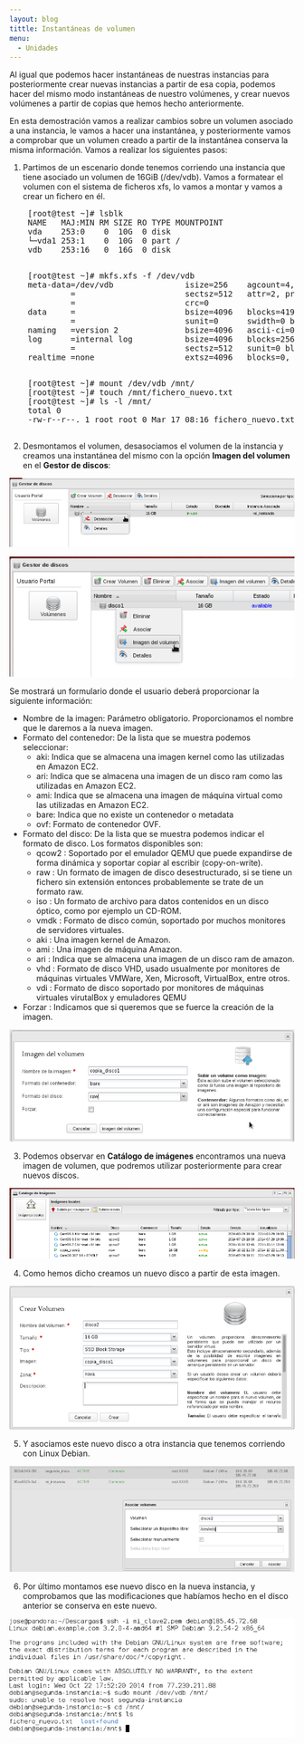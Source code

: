 ```yaml
---
layout: blog
tittle: Instantáneas de volumen
menu:
  - Unidades
---
```


Al igual que podemos hacer instantáneas de nuestras instancias para
posteriormente crear nuevas instancias a partir de esa copia, podemos
hacer del mismo modo instantáneas de nuestro volúmenes, y crear nuevos
volúmenes a partir de copias que hemos hecho anteriormente.

En esta demostración vamos a realizar cambios sobre un volumen
asociado a una instancia, le vamos a hacer una instantánea, y
posteriormente vamos a comprobar que un volumen creado a partir de la
instantánea conserva la misma información. Vamos a realizar los
siguientes pasos: 

1. Partimos de un escenario donde tenemos corriendo una instancia
que tiene asociado un volumen de 16GiB (/dev/vdb). Vamos a formatear
el volumen con el sistema de ficheros xfs, lo vamos a montar y vamos a
crear un fichero en él.

    <pre>
    [root@test ~]# lsblk
    NAME   MAJ:MIN RM SIZE RO TYPE MOUNTPOINT
    vda    253:0    0  10G  0 disk 
    └─vda1 253:1    0  10G  0 part /
    vdb    253:16   0  16G  0 disk
    </pre>    

    <pre>
    [root@test ~]# mkfs.xfs -f /dev/vdb
    meta-data=/dev/vdb               isize=256    agcount=4, agsize=1048576 blks
             =                       sectsz=512   attr=2, projid32bit=1
             =                       crc=0
    data     =                       bsize=4096   blocks=4194304, imaxpct=25
             =                       sunit=0      swidth=0 blks
    naming   =version 2              bsize=4096   ascii-ci=0 ftype=0
    log      =internal log           bsize=4096   blocks=2560, version=2
             =                       sectsz=512   sunit=0 blks, lazy-count=1
    realtime =none                   extsz=4096   blocks=0, rtextents=0
    </pre>    
    

    <pre>
    [root@test ~]# mount /dev/vdb /mnt/
    [root@test ~]# touch /mnt/fichero_nuevo.txt
    [root@test ~]# ls -l /mnt/
    total 0
    -rw-r--r--. 1 root root 0 Mar 17 08:16 fichero_nuevo.txt
    </pre>

2. Desmontamos el volumen, desasociamos el volumen de la instancia y
creamos una instantánea del mismo con la opción **Imagen del volumen**
en el **Gestor de discos**: 


  ![volumen](img/demo3_3.png) 


  ![volumen](img/demo3_4.png)


  Se mostrará un formulario donde el usuario deberá proporcionar la
siguiente información:

  * Nombre de la imagen: Parámetro obligatorio. Proporcionamos el
  nombre que le daremos a la nueva imagen.
  * Formato del contenedor: De la lista que se muestra podemos
  seleccionar:
    * aki: Indica que se almacena una imagen kernel como las
    utilizadas en Amazon EC2.
    * ari: Indica que se almacena una imagen de un disco ram como las
    utilizadas en Amazon EC2.
    * ami: Indica que se almacena una imagen de máquina virtual como
    las utilizadas en Amazon EC2.
    * bare: Indica que no existe un contenedor o metadata
    * ovf: Formato de contenedor OVF.
  * Formato del disco: De la lista que se muestra podemos indicar el
  formato de disco. Los formatos disponibles son:
    * qcow2 : Soportado por el emulador QEMU que puede expandirse de
  forma dinámica y soportar copiar al escribir (copy-on-write). 
    * raw : Un formato de imagen de disco desestructurado, si se tiene
    un fichero sin extensión entonces probablemente se trate de un
    formato raw.
    * iso : Un formato de archivo para datos contenidos en un disco
    óptico, como por ejemplo un CD-ROM.
    * vmdk : Formato de disco común, soportado por muchos monitores de
    servidores virtuales. 
    * aki : Una imagen kernel de Amazon.
    * ami : Una imagen de máquina Amazon.
    * ari : Indica que se almacena una imagen de un disco ram de amazon.
    * vhd : Formato de disco VHD, usado usualmente por monitores de
    máquinas virtuales VMWare, Xen, Microsoft, VirtualBox, entre otros. 
    * vdi : Formato de disco soportado por monitores de máquinas
    virtuales virutalBox y emuladores QEMU 
  * Forzar : Indicamos que si queremos que se fuerce la creación de la imagen.


  ![volumen](img/demo3_5.png)


3. Podemos observar en **Catálogo de imágenes** encontramos una nueva imagen de volumen, que podremos utilizar posteriormente para crear nuevos discos.


  ![volumen](img/demo3_6.png)


4. Como hemos dicho creamos un nuevo disco a partir de esta imagen.


  ![volumen](img/demo3_7.png)


5. Y asociamos este nuevo disco a otra instancia que tenemos corriendo con Linux Debian.


  ![volumen](img/demo3_8.png)


6. Por último montamos ese nuevo disco en la nueva instancia, y comprobamos que las modificaciones que habíamos hecho en el disco anterior se conserva en este nuevo.


  ![volumen](img/demo3_9.png)